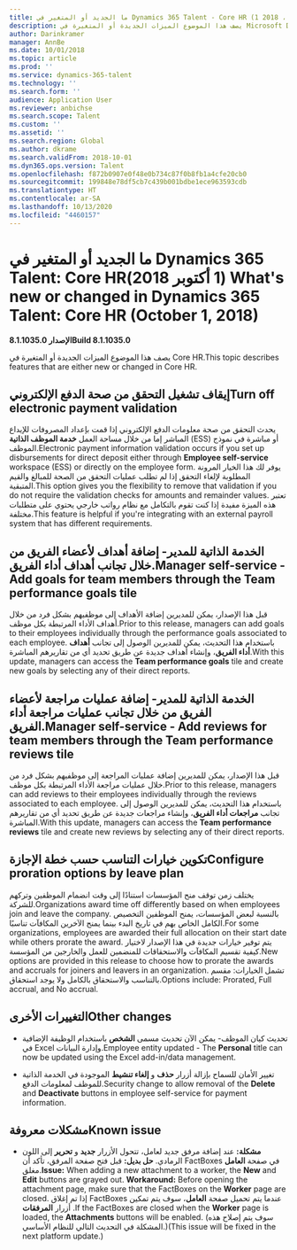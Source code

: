 ```yaml
---
title: ما الجديد أو المتغير في Dynamics 365 Talent - Core HR (1 اكتوبر ، 2018)
description: يصف هذا الموضوع الميزات الجديدة أو المتغيرة في Microsoft Dynamics 365 Talent - Core HR.
author: Darinkramer
manager: AnnBe
ms.date: 10/01/2018
ms.topic: article
ms.prod: ''
ms.service: dynamics-365-talent
ms.technology: ''
ms.search.form: ''
audience: Application User
ms.reviewer: anbichse
ms.search.scope: Talent
ms.custom: ''
ms.assetid: ''
ms.search.region: Global
ms.author: dkrame
ms.search.validFrom: 2018-10-01
ms.dyn365.ops.version: Talent
ms.openlocfilehash: f872b0907e0f48e0b734c87f0b8fb1a4cfe20cb0
ms.sourcegitcommit: 199848e78df5cb7c439b001bdbe1ece963593cdb
ms.translationtype: HT
ms.contentlocale: ar-SA
ms.lasthandoff: 10/13/2020
ms.locfileid: "4460157"
---
```

# <a name="whats-new-or-changed-in-dynamics-365-talent-core-hr-october-1-2018"></a><span data-ttu-id="5df8a-103">ما الجديد أو المتغير في Dynamics 365 Talent: Core HR‏ (1 أكتوبر 2018)</span><span class="sxs-lookup"><span data-stu-id="5df8a-103">What's new or changed in Dynamics 365 Talent: Core HR (October 1, 2018)</span></span>

<span data-ttu-id="5df8a-104">**الإصدار 8.1.1035.0**</span><span class="sxs-lookup"><span data-stu-id="5df8a-104">**Build 8.1.1035.0**</span></span>

<span data-ttu-id="5df8a-105">يصف هذا الموضوع الميزات الجديدة أو المتغيرة في Core HR.</span><span class="sxs-lookup"><span data-stu-id="5df8a-105">This topic describes features that are either new or changed in Core HR.</span></span>

## <a name="turn-off-electronic-payment-validation"></a><span data-ttu-id="5df8a-106">إيقاف تشغيل التحقق من صحة الدفع الإلكتروني</span><span class="sxs-lookup"><span data-stu-id="5df8a-106">Turn off electronic payment validation</span></span>

<span data-ttu-id="5df8a-107">يحدث التحقق من صحة معلومات الدفع الإلكتروني إذا قمت بإعداد المصروفات للإيداع المباشر إما من خلال مساحة العمل **خدمة الموظف الذاتية** (ESS) أو مباشرة في نموذج الموظف.</span><span class="sxs-lookup"><span data-stu-id="5df8a-107">Electronic payment information validation occurs if you set up disbursements for direct deposit either through **Employee self-service** workspace (ESS) or directly on the employee form.</span></span> <span data-ttu-id="5df8a-108">يوفر لك هذا الخيار المرونة المطلوبة لإلغاء التحقق إذا لم تطلب عمليات التحقق من الصحة للمبالغ والقيم المتبقية.</span><span class="sxs-lookup"><span data-stu-id="5df8a-108">This option gives you the flexibility to remove that validation if you do not require the validation checks for amounts and remainder values.</span></span> <span data-ttu-id="5df8a-109">تعتبر هذه الميزة مفيدة إذا كنت تقوم بالتكامل مع نظام رواتب خارجي يحتوي على متطلبات مختلفة.</span><span class="sxs-lookup"><span data-stu-id="5df8a-109">This feature is helpful if you're integrating with an external payroll system that has different requirements.</span></span>

## <a name="manager-self-service---add-goals-for-team-members-through-the-team-performance-goals-tile"></a><span data-ttu-id="5df8a-110">الخدمة الذاتية للمدير- إضافة أهداف لأعضاء الفريق من خلال تجانب أهداف أداء الفريق.</span><span class="sxs-lookup"><span data-stu-id="5df8a-110">Manager self-service - Add goals for team members through the Team performance goals tile</span></span>

<span data-ttu-id="5df8a-111">قبل هذا الإصدار، يمكن للمديرين إضافة الأهداف إلى موظفيهم بشكل فرد من خلال أهداف الأداء المرتبطة بكل موظف.</span><span class="sxs-lookup"><span data-stu-id="5df8a-111">Prior to this release, managers can add goals to their employees individually through the performance goals associated to each employee.</span></span> <span data-ttu-id="5df8a-112">باستخدام هذا التحديث، يمكن للمديرين الوصول إلى تجانب **أهداف أداء الفريق**، وإنشاء أهداف جديدة عن طريق تحديد أي من تقاريرهم المباشرة.</span><span class="sxs-lookup"><span data-stu-id="5df8a-112">With this update, managers can access the **Team performance goals** tile and create new goals by selecting any of their direct reports.</span></span>

## <a name="manager-self-service---add-reviews-for-team-members-through-the-team-performance-reviews-tile"></a><span data-ttu-id="5df8a-113">الخدمة الذاتية للمدير- إضافة عمليات مراجعة لأعضاء الفريق من خلال تجانب عمليات مراجعة أداء الفريق.</span><span class="sxs-lookup"><span data-stu-id="5df8a-113">Manager self-service - Add reviews for team members through the Team performance reviews tile</span></span>

<span data-ttu-id="5df8a-114">قبل هذا الإصدار، يمكن للمديرين إضافة عمليات المراجعة إلى موظفيهم بشكل فرد من خلال عمليات مراجعة الأداء المرتبطة بكل موظف.</span><span class="sxs-lookup"><span data-stu-id="5df8a-114">Prior to this release, managers can add reviews to their employees individually through the reviews associated to each employee.</span></span> <span data-ttu-id="5df8a-115">باستخدام هذا التحديث، يمكن للمديرين الوصول إلى تجانب **مراجعات أداء الفريق**، وإنشاء مراجعات جديدة عن طريق تحديد أي من تقاريرهم المباشرة.</span><span class="sxs-lookup"><span data-stu-id="5df8a-115">With this update, managers can access the **Team performance reviews** tile and create new reviews by selecting any of their direct reports.</span></span>

## <a name="configure-proration-options-by-leave-plan"></a><span data-ttu-id="5df8a-116">تكوين خيارات التناسب حسب خطة الإجازة</span><span class="sxs-lookup"><span data-stu-id="5df8a-116">Configure proration options by leave plan</span></span>

<span data-ttu-id="5df8a-117">يختلف زمن توقف منح المؤسسات استنادًا إلى وقت انضمام الموظفين وتركهم للشركة.</span><span class="sxs-lookup"><span data-stu-id="5df8a-117">Organizations award time off differently based on when employees join and leave the company.</span></span> <span data-ttu-id="5df8a-118">بالنسبة لبعض المؤسسات، يمنح الموظفين التخصيص الكامل الخاص بهم في تاريخ البدء بينما يمنح الآخرين المكافآت تناسبًا.</span><span class="sxs-lookup"><span data-stu-id="5df8a-118">For some organizations, employees are awarded their full allocation on their start date while others prorate the award.</span></span> <span data-ttu-id="5df8a-119">يتم توفير خيارات جديدة في هذا الإصدار لاختيار كيفية تقسيم المكافآت والاستحقاقات للمنضمين للعمل والخارجين من المؤسسة.</span><span class="sxs-lookup"><span data-stu-id="5df8a-119">New options are provided in this release to choose how to prorate the awards and accruals for joiners and leavers in an organization.</span></span> <span data-ttu-id="5df8a-120">تشمل الخيارات: مقسم بالتناسب والاستحقاق بالكامل ولا يوجد استحقاق.</span><span class="sxs-lookup"><span data-stu-id="5df8a-120">Options include: Prorated, Full accrual, and No accrual.</span></span>

## <a name="other-changes"></a><span data-ttu-id="5df8a-121">التغييرات الأخرى</span><span class="sxs-lookup"><span data-stu-id="5df8a-121">Other changes</span></span>

-   <span data-ttu-id="5df8a-122">تحديث كيان الموظف- يمكن الآن تحديث مسمى **الشخص** باستخدام الوظيفة الإضافية في Excel وإدارة البيانات.</span><span class="sxs-lookup"><span data-stu-id="5df8a-122">Employee entity updated - The **Personal** title can now be updated using the Excel add-in/data management.</span></span>

-   <span data-ttu-id="5df8a-123">تغيير الأمان للسماح بإزالة أزرار **حذف** و **إلغاء تنشيط**  الموجودة في الخدمة الذاتية للموظف لمعلومات الدفع.</span><span class="sxs-lookup"><span data-stu-id="5df8a-123">Security change to allow removal of the **Delete** and **Deactivate** buttons in employee self-service for payment information.</span></span>

## <a name="known-issue"></a><span data-ttu-id="5df8a-124">مشكلات معروفة​</span><span class="sxs-lookup"><span data-stu-id="5df8a-124">Known issue</span></span>

-   <span data-ttu-id="5df8a-125">**مشكلة:** عند إضافة مرفق جديد لعامل، تتحول الأزرار **جديد** و **تحرير** إلى اللون الرمادي. **حل بديل:** قبل فتح صفحة المرفق، تأكد أن FactBoxes في صفحة **العامل** مغلق.</span><span class="sxs-lookup"><span data-stu-id="5df8a-125">**Issue:** When adding a new attachment to a worker, the **New** and **Edit** buttons are grayed out. **Workaround:** Before opening the attachment page, make sure that the FactBoxes on the **Worker** page are closed.</span></span> <span data-ttu-id="5df8a-126">إذا تم إغلاق FactBoxes عندما يتم تحميل صفحة **العامل**، سوف يتم تمكين أزرار **المرفقات** .</span><span class="sxs-lookup"><span data-stu-id="5df8a-126">If the FactBoxes are closed when the **Worker** page is loaded, the **Attachments** buttons will be enabled.</span></span> <span data-ttu-id="5df8a-127">(سوف يتم إصلاح هذه المشكلة في التحديث التالي للنظام الأساسي.)</span><span class="sxs-lookup"><span data-stu-id="5df8a-127">(This issue will be fixed in the next platform update.)</span></span>

